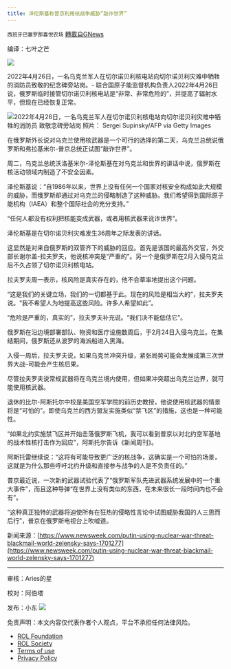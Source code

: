```yaml
---
title: 泽伦斯基称普京利用核战争威胁“敲诈世界”
---
```

`西班牙巴塞罗那喜悦农场` [轉載自GNews](https://gnews.org/zh-hans/2423578/)

编译：七叶之芒
 
![](https://assets.gnews.org/wp-content/uploads/2022/04/xin_png.001-1-1280x140-43.jpg)
 
2022年4月26日，一名乌克兰军人在切尔诺贝利核电站向切尔诺贝利灾难中牺牲的消防员致敬的纪念碑旁站岗。- 联合国原子能监督机构负责人2022年4月26日说，俄罗斯临时接管切尔诺贝利核电站是“非常、非常危险的”，并提高了辐射水平，但现在已经恢复正常。
 
![](https://assets.gnews.org/wp-content/uploads/2022/04/image-3366-edited.png)2022年4月26日，一名乌克兰军人在切尔诺贝利核电站向切尔诺贝利灾难中牺牲的消防员
致敬念碑旁站岗 照片： Sergei Supinsky/AFP via Getty Images 
 
在俄罗斯外长说对乌克兰使用核武器是一个可行的选择的第二天，乌克兰总统说俄罗斯和弗拉基米尔-普京总统正试图“敲诈世界”。
 
周二，乌克兰总统沃洛基米尔-泽伦斯基在对乌克兰和世界的讲话中说，俄罗斯在核活动领域内制造了不安全因素。
 
泽伦斯基说：“自1986年以来，世界上没有任何一个国家对核安全构成如此大规模的威胁，而俄罗斯却通过对乌克兰的侵略制造了这种威胁。我们希望得到国际原子能机构（IAEA）和整个国际社会的充分支持。”
 
“任何人都没有权利把核能变成武器，或者用核武器来讹诈世界”。
 
泽伦斯基是在切尔诺贝利灾难发生36周年之际发表的讲话。
 
这显然是对来自俄罗斯的双管齐下的威胁的回应。首先是该国的最高外交官，外交部长谢尔盖-拉夫罗夫，他说核冲突是“严重的”。另一个是俄罗斯在2月入侵乌克兰后不久占领了切尔诺贝利核电站。
 
拉夫罗夫周一表示，核风险是真实存在的，他不会草率地提出这个问题。
 
“这是我们的关键立场，我们的一切都基于此。现在的风险是相当大的”，拉夫罗夫说。“我不希望人为地提高这些风险。许多人希望如此”。
 
“危险是严重的，真实的”，拉夫罗夫补充说。“我们决不能低估它”。
 
俄罗斯在沿边境部署部队、物资和医疗设施数周后，于2月24日入侵乌克兰。在集结期间，俄罗斯还从波罗的海派船进入黑海。
 
入侵一周后，拉夫罗夫说，如果乌克兰冲突升级，紧张局势可能会发展成第三次世界大战–可能会产生核后果。
 
尽管拉夫罗夫说常规武器将在乌克兰境内使用，但如果冲突超出乌克兰边界，就可能使用核武器。
 
退休的比尔-阿斯托尔中校是美国空军学院的前历史教授，他说使用核武器的情景将是“可怕的”。即使乌克兰的西方盟友实施类似“禁飞区”的措施，这也是一种可能性。
 
“如果北约实施禁飞区并开始击落俄罗斯飞机，我可以看到普京以对北约空军基地的战术性核打击作为回应”，阿斯托尔告诉《新闻周刊》。
 
阿斯托雷继续说：“这将有可能导致更广泛的核战争，这确实是一个可怕的场景，这就是为什么那些呼吁北约升级和直接参与战争的人是不负责任的。”
 
普京最近说，一次新的武器试验代表了“俄罗斯军队先进武器系统发展中的一个重大事件”，而且这种导弹“在世界上没有类似的东西，在未来很长一段时间内也不会有”。
 
“这种真正独特的武器将迫使所有在狂热的侵略性言论中试图威胁我国的人三思而后行”，普京在俄罗斯电视台上吹嘘道。
 
新闻来源：[https://www.newsweek.com/putin-using-nuclear-war-threat-blackmail-world-zelensky-says-1701277](https://www.newsweek.com/putin-using-nuclear-war-threat-blackmail-world-zelensky-says-1701277)
 
* * *
 
审核：Aries的星
 
校对：阿伯塔
 
发布：小东
 ![](https://assets.gnews.org/wp-content/uploads/2022/04/GNEWS_CH.-1-3-1-35.jpeg) 

免责声明：本文内容仅代表作者个人观点，平台不承担任何法律风险。
  
- [ROL Foundation](https://rolfoundation.org/)
- [ROL Society](https://rolsociety.org/)
- [Terms of use](https://gnews.org/terms-of-use-3/)
- [Privacy Policy](https://gnews.org/privacy-policy/)
